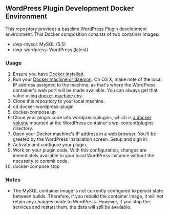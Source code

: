 WordPress Plugin Development Docker Environment
-----------------------------------------------
This repository provides a baseline WordPress Plugin development environment.  This Docker composition consists of two container images:
* dwp-mysql: MySQL (5.5)
* dwp-wordpress: WordPress (latest)

### Usage ###
1. Ensure you have [Docker installed](https://docs.docker.com/engine/installation/).
1. Run your [Docker machine or daemon](https://docs.docker.com/machine/).  On OS X, make note of the local IP address assigned to the machine, as that's where the WordPress container's web port will be made available.  You can always get that value using [docker-machine env](https://docs.docker.com/machine/reference/env/).
1. Clone this repository to your local machine.
1. cd docker-wordpress-plugin
1. docker-compose up
1. Clone your plugin code into wordpress/plugins, which is [a docker volume](https://docs.docker.com/compose/compose-file/#volumes-volume-driver) mounted at the WordPress container's wp-content/plugins directory.
1. Open your Docker machine's IP address in a web browser.  You'll be greeted by the WordPress installation screen.  Setup and sign in.
1. Activate and configure your plugin.
1. Work on your plugin code.  With this configuration, changes are immediately available to your local WordPress instance without the necessity to commit code.
1. docker-compose stop

### Notes ###
* The MySQL container image is not currently configured to persist state between builds.  Therefore, if you rebuild the container image, it will not retain any changes made to WordPress.  However, if you stop the services and restart them, the data will still be available.

